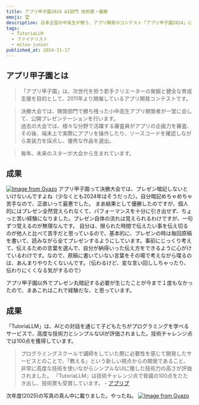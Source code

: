 ```yaml
---
title: アプリ甲子園2024 AI部門 技術賞・優勝
emoji: 🏆
description: 日本全国の中高生が競う、アプリ開発のコンテスト「アプリ甲子園2024」にて、TutoriaLLMプロジェクトがAI部門において本戦に進出し、技術賞と優勝・総務大臣賞を受賞しました。
tags:
  - TutoriaLLM
  - ファイナリスト
  - mitou-junior
published_at: 2024-11-17
---
```

## アプリ甲子園とは
> 「アプリ甲子園」は、次世代を担う若手クリエーターの発掘と健全な育成支援を目的として、2011年より開催しているアプリ開発コンテストです。  
  
> 決勝大会では、開発部門で勝ち残った小中高生アプリ開発者が一堂に会して、公開プレゼンテーションを行います。  
過去の大会では、様々な分野で活躍する審査員がアプリの企画力を審査、  
その後、端末上で実際にアプリを操作したり、ソースコードを確認しながら実装力を採点し、優秀な作品を選出。  
  
> 毎年、未来のスターが大会から生まれています。


## 成果
[![Image from Gyazo](https://i.gyazo.com/9f2c4e55ee297af5b2edd0275c0bd4b2.jpg)](https://gyazo.com/9f2c4e55ee297af5b2edd0275c0bd4b2)
アプリ甲子園って決勝大会では、プレゼン暗記しないといけないんですよね（少なくとも2024年はそうだった）。自分暗記めちゃめちゃ苦手なので、正直いって最悪でした。
まあ結果として優勝したのですが、個人的にはプレゼン全然覚えられなくて、パフォーマンスを十分に引き出せず、ちょっと苦い経験になりました。プレゼン自体の流れは覚えられるわけですが、一句ずつ覚えるのが無理なんです。
自分は、限られた時間で伝えたい事を伝え切るのが他人と比べて苦手だと思っているので、基本的に、プレゼンの時は毎回原稿を書いて、読みながら全てプレゼンするようにしています。事前にじっくり考えて、伝えるための言葉を選んで、自分が納得いった伝え方をできるように心がけているわけです。なので、原稿に書いていない言葉をその場で考えながら喋るのは、あんまりやりたくないんです。（伝わるけど、変な言い回ししちゃったり、伝わりにくくなる気がするので）

アプリ甲子園以外でプレゼン丸暗記する必要が生じたことが今まで１度もなかったので、まあこれはこれで経験だな、と思っています。

## 成果

「TutoriaLLM」は、AIとの対話を通じて子どもたちがプログラミングを学べるサービスで、高度な技術力とシンプルなUIが評価されました。技術チャレンジ点では100点を獲得しています。

> プログラミングスクールで講師をしていた際に必要性を感じて開発したサービスとのことで、「教える」という新しい視点からの開発であること、非常に高度な技術を使いながらシンプルなUIに徹した技術力の高さが評価されました。
> 『TutoriaLLM』は技術チャレンジ点で脅威の100点をたたき出し、技術賞も受賞しています。 - [アプリブ](https://app-liv.jp/articles/153341/#:~:text=%E3%81%A8%E6%80%9D%E3%81%84%E3%81%BE%E3%81%99%E3%80%82-,AI%E9%96%8B%E7%99%BA%E9%83%A8%E9%96%80%E3%81%AE%E5%84%AA%E5%8B%9D%E3%81%AF%E3%80%81%E5%B0%8F%E4%B8%AD%E5%AD%A6%E7%94%9F%E3%81%AE%E3%81%9F%E3%82%81,%E3%82%82%E5%8F%97%E8%B3%9E%E3%81%97%E3%81%A6%E3%81%84%E3%81%BE%E3%81%99%E3%80%82&text=%E3%82%82%E3%81%A8%E3%82%82%E3%81%A8%E3%81%AF%E9%9B%A3%E3%81%97%E3%81%84UI%E3%81%A7,%E5%AE%9F%E8%A3%85%E3%81%A7%E3%81%8D%E3%82%8B%E3%82%88%E3%81%86%E9%A0%91%E5%BC%B5%E3%82%8A%E3%81%BE%E3%81%99%E3%80%82)

次年度(2025)の写真の真ん中に載りました。やったね。
[![Image from Gyazo](https://i.gyazo.com/95ad9b58e904d5af3ffb483590b2b75f.webp)](https://gyazo.com/95ad9b58e904d5af3ffb483590b2b75f)
